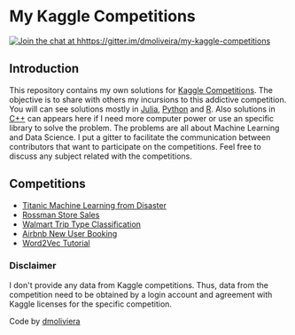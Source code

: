 # My Kaggle Competitions

[![Join the chat at hhttps://gitter.im/dmoliveira/my-kaggle-competitions](https://badges.gitter.im/Join%20Chat.svg)](https://gitter.im/dmoliveira/my-kaggle-competitions?utm_source=badge&utm_medium=badge&utm_campaign=pr-badge&utm_content=badge)

## Introduction
This repository contains my own solutions for [Kaggle Competitions](http://www.kaggle.com). The objective is to share with others my incursions to this addictive competition. You will can see solutions mostly in [Julia](http://julialang.org), [Python](https://www.python.org/) and [R](https://www.r-project.org/). Also solutions in [C++](http://www.cplusplus.com/) can appears here if I need more computer power or use an specific library to solve the problem. The problems are all about Machine Learning and Data Science. I put a gitter to facilitate the communication between contributors that want to participate on the competitions. Feel free to discuss any subject related with the competitions.

## Competitions
- [Titanic Machine Learning from Disaster](https://www.kaggle.com/c/titanic)
- [Rossman Store Sales](https://www.kaggle.com/c/rossmann-store-sales)
- [Walmart Trip Type Classification](https://www.kaggle.com/c/walmart-recruiting-trip-type-classification)
- [Airbnb New User Booking](https://www.kaggle.com/c/airbnb-recruiting-new-user-bookings) 
- [Word2Vec Tutorial](https://www.kaggle.com/c/word2vec-nlp-tutorial)

### Disclaimer

I don't provide any data from Kaggle competitions. Thus, data from the competition need to be obtained by a login account and agreement with Kaggle licenses for the specific competition.

Code by [dmoliviera](mailto:dmztheone@gmail.com)
